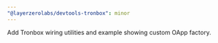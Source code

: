 ```yaml
---
"@layerzerolabs/devtools-tronbox": minor
---
```


Add Tronbox wiring utilities and example showing custom OApp factory.
